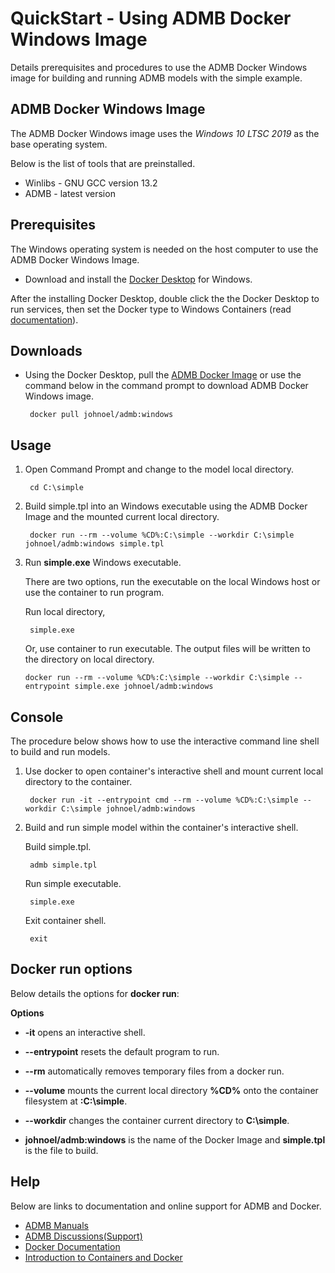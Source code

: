 QuickStart - Using ADMB Docker Windows Image
============================================

Details prerequisites and procedures to use the ADMB Docker Windows image for building and running ADMB models with the simple example.

ADMB Docker Windows Image
-------------------------

The ADMB Docker Windows image uses the *Windows 10 LTSC 2019* as the base operating system.

Below is the list of tools that are preinstalled.

* Winlibs - GNU GCC version 13.2 
* ADMB - latest version

Prerequisites
-------------

The Windows operating system is needed on the host computer to use the ADMB Docker Windows Image.

* Download and install the [Docker Desktop](https://www.docker.com/products/docker-desktop/) for Windows.

After the installing Docker Desktop, double click the the Docker Desktop to run services, then set the Docker type to Windows Containers (read [documentation](https://learn.microsoft.com/en-us/virtualization/windowscontainers/quick-start/set-up-environment?tabs=dockerce#install-the-container-runtime)).

Downloads
---------

* Using the Docker Desktop, pull the [ADMB Docker Image](https://hub.docker.com/r/johnoel/admb/) or use the command below in the command prompt to download ADMB Docker Windows image.

       docker pull johnoel/admb:windows

Usage
-----

1. Open Command Prompt and change to the model local directory.

        cd C:\simple

2. Build simple.tpl into an Windows executable using the ADMB Docker Image and the mounted current local directory.

        docker run --rm --volume %CD%:C:\simple --workdir C:\simple johnoel/admb:windows simple.tpl

3. Run **simple.exe** Windows executable.

   There are two options, run the executable on the local Windows host or use the container to run program.

   Run local directory,
   
        simple.exe

   Or, use container to run executable.  The output files will be written to the directory on local directory.

       docker run --rm --volume %CD%:C:\simple --workdir C:\simple --entrypoint simple.exe johnoel/admb:windows   

Console
-------

The procedure below shows how to use the interactive command line shell to build and run models.

1. Use docker to open container's interactive shell and mount current local directory to the container.

        docker run -it --entrypoint cmd --rm --volume %CD%:C:\simple --workdir C:\simple johnoel/admb:windows

2. Build and run simple model within the container's interactive shell.
    
      Build simple.tpl.

        admb simple.tpl

      Run simple executable.

        simple.exe

      Exit container shell.

        exit

Docker run options
------------------

Below details the options for **docker run**:

**Options**

* **-it** opens an interactive shell.

* **--entrypoint** resets the default program to run.

* **--rm** automatically removes temporary files from a docker run.

* **--volume** mounts the current local directory **%CD%** onto the container filesystem at **:C:\simple**.

* **--workdir** changes the container current directory to **C:\simple**. 

* **johnoel/admb:windows** is the name of the Docker Image and **simple.tpl** is the file to build.

Help
----

Below are links to documentation and online support for ADMB and Docker.

* [ADMB Manuals](https://www.admb-project.org/docs/manuals/)
* [ADMB Discussions(Support)](https://github.com/admb-project/admb/discussions)
* [Docker Documentation](https://docs.docker.com/)
* [Introduction to Containers and Docker](https://learn.microsoft.com/en-us/dotnet/architecture/microservices/container-docker-introduction/)
